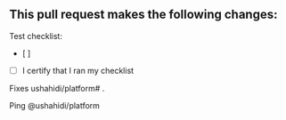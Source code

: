 This pull request makes the following changes:
-

Test checklist:
- [ ]

- [ ] I certify that I ran my checklist

Fixes ushahidi/platform# .

Ping @ushahidi/platform
